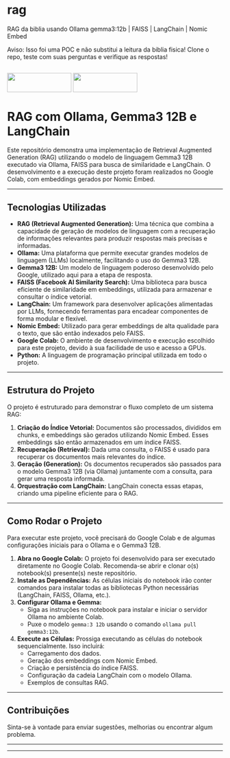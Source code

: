# rag
RAG da biblia usando Ollama gemma3:12b | FAISS | LangChain | Nomic Embed 

Aviso: Isso foi uma POC e não substitui a leitura da biblia fisica! Clone o repo, teste com suas perguntas e verifique as respostas!

## 

<div style="display: inline_block">

<img align="center" height="45px" width="150px" src="https://cdn.jsdelivr.net/gh/devicons/devicon@latest/icons/googlecloud/googlecloud-original.svg"  /> 


<img align="center" height="45px" width="150px" src="https://cdn.jsdelivr.net/gh/devicons/devicon@latest/icons/jupyter/jupyter-original-wordmark.svg" />

          
</div>


##

# RAG com Ollama, Gemma3 12B e LangChain

Este repositório demonstra uma implementação de Retrieval Augmented Generation (RAG) utilizando o modelo de linguagem Gemma3 12B executado via Ollama, FAISS para busca de similaridade e LangChain. O desenvolvimento e a execução deste projeto foram realizados no Google Colab, com embeddings gerados por Nomic Embed.

---

## Tecnologias Utilizadas

* **RAG (Retrieval Augmented Generation):** Uma técnica que combina a capacidade de geração de modelos de linguagem com a recuperação de informações relevantes para produzir respostas mais precisas e informadas.
* **Ollama:** Uma plataforma que permite executar grandes modelos de linguagem (LLMs) localmente, facilitando o uso do Gemma3 12B.
* **Gemma3 12B:** Um modelo de linguagem poderoso desenvolvido pelo Google, utilizado aqui para a etapa de resposta.
* **FAISS (Facebook AI Similarity Search):** Uma biblioteca para busca eficiente de similaridade em embeddings, utilizada para armazenar e consultar o índice vetorial.
* **LangChain:** Um framework para desenvolver aplicações alimentadas por LLMs, fornecendo ferramentas para encadear componentes de forma modular e flexível.
* **Nomic Embed:** Utilizado para gerar embeddings de alta qualidade para o texto, que são então indexados pelo FAISS.
* **Google Colab:** O ambiente de desenvolvimento e execução escolhido para este projeto, devido à sua facilidade de uso e acesso a GPUs.
* **Python:** A linguagem de programação principal utilizada em todo o projeto.

---

## Estrutura do Projeto

O projeto é estruturado para demonstrar o fluxo completo de um sistema RAG:

1.  **Criação do Índice Vetorial:** Documentos são processados, divididos em chunks, e embeddings são gerados utilizando Nomic Embed. Esses embeddings são então armazenados em um índice FAISS.
2.  **Recuperação (Retrieval):** Dada uma consulta, o FAISS é usado para recuperar os documentos mais relevantes do índice.
3.  **Geração (Generation):** Os documentos recuperados são passados para o modelo Gemma3 12B (via Ollama) juntamente com a consulta, para gerar uma resposta informada.
4.  **Orquestração com LangChain:** LangChain conecta essas etapas, criando uma pipeline eficiente para o RAG.

---

## Como Rodar o Projeto

Para executar este projeto, você precisará do Google Colab e de algumas configurações iniciais para o Ollama e o Gemma3 12B.

1.  **Abra no Google Colab:** O projeto foi desenvolvido para ser executado diretamente no Google Colab. Recomenda-se abrir e clonar o(s) notebook(s) presente(s) neste repositório.
2.  **Instale as Dependências:** As células iniciais do notebook irão conter comandos para instalar todas as bibliotecas Python necessárias (LangChain, FAISS, Ollama, etc.).
3.  **Configurar Ollama e Gemma:**
    * Siga as instruções no notebook para instalar e iniciar o servidor Ollama no ambiente Colab.
    * Puxe o modelo `gemma:3 12b` usando o comando `ollama pull gemma3:12b`.
4.  **Execute as Células:** Prossiga executando as células do notebook sequencialmente. Isso incluirá:
    * Carregamento dos dados.
    * Geração dos embeddings com Nomic Embed.
    * Criação e persistência do índice FAISS.
    * Configuração da cadeia LangChain com o modelo Ollama.
    * Exemplos de consultas RAG.

---

## Contribuições

Sinta-se à vontade para enviar sugestões, melhorias ou encontrar algum problema.

---

---
